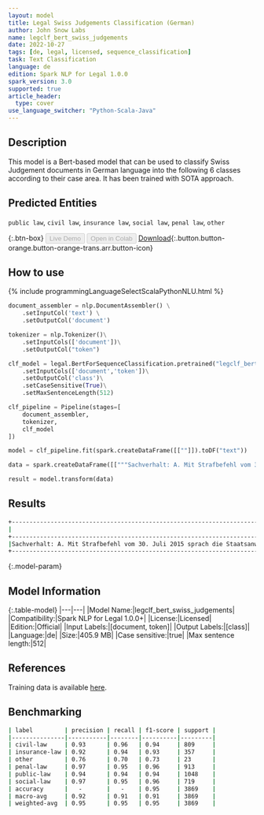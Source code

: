 ```yaml
---
layout: model
title: Legal Swiss Judgements Classification (German)
author: John Snow Labs
name: legclf_bert_swiss_judgements
date: 2022-10-27
tags: [de, legal, licensed, sequence_classification]
task: Text Classification
language: de
edition: Spark NLP for Legal 1.0.0
spark_version: 3.0
supported: true
article_header:
  type: cover
use_language_switcher: "Python-Scala-Java"
---
```


## Description

This model is a Bert-based model that can be used to classify Swiss Judgement documents in German language into the following 6 classes according to their case area. It has been trained with SOTA approach.

## Predicted Entities

`public law`, `civil law`, `insurance law`, `social law`, `penal law`, `other`

{:.btn-box}
<button class="button button-orange" disabled>Live Demo</button>
<button class="button button-orange" disabled>Open in Colab</button>
[Download](https://s3.amazonaws.com/auxdata.johnsnowlabs.com/legal/models/legclf_bert_swiss_judgements_de_1.0.0_3.0_1666863676063.zip){:.button.button-orange.button-orange-trans.arr.button-icon}

## How to use



<div class="tabs-box" markdown="1">
{% include programmingLanguageSelectScalaPythonNLU.html %}

```python
document_assembler = nlp.DocumentAssembler() \
    .setInputCol('text') \
    .setOutputCol('document')

tokenizer = nlp.Tokenizer()\
    .setInputCols(['document'])\
    .setOutputCol("token")

clf_model = legal.BertForSequenceClassification.pretrained("legclf_bert_swiss_judgements", "de", "legal/models")\
    .setInputCols(['document','token'])\
    .setOutputCol('class')\
    .setCaseSensitive(True)\
    .setMaxSentenceLength(512)

clf_pipeline = Pipeline(stages=[
    document_assembler, 
    tokenizer,
    clf_model   
])

model = clf_pipeline.fit(spark.createDataFrame([[""]]).toDF("text"))

data = spark.createDataFrame([["""Sachverhalt: A. Mit Strafbefehl vom 30. Juli 2015 sprach die Staatsanwaltschaft Lenzburg-Aarau gegen X._ eine bedingte Geldstrafe von 150 Tagessätzen zu Fr. 150.-- (Probezeit vier Jahre) sowie eine Busse von Fr. 4'500.-- aus wegen Führens eines Motorfahrzeugs in angetrunkenem Zustand sowie wegen mehrfacher Anstiftung zu falschem Zeugnis. Die Staatsanwaltschaft legte X._ unter anderem zur Last, am 5. Juli 2013 nach Aussage von Zeugen sein Auto mit einem Blutalkoholgehalt von mindestens 2,12 Promille bestiegen und von Lenzburg an seinen Wohnort in Z._ gelenkt zu haben. Das nach Einsprache von X._ mit der Sache befasste Bezirksgericht Lenzburg sprach ihn vom Vorwurf der mehrfachen Anstiftung zu falschem Zeugnis frei und verurteilte ihn wegen Führens eines Motorfahrzeugs in angetrunkenem Zustand zu einer bedingten Geldstrafe von 105 Tagessätzen zu Fr. 210.-- (Probezeit zwei Jahre) und zu einer Busse von Fr. 4'400.-- (Urteil vom 15. August 2016). B. X._ erhob Berufung. Das Obergericht des Kantons Aargau wies das Rechtsmittel ab (Urteil vom 3. Juli 2017). C. Mit Beschwerde in Strafsachen beantragt X._, das angefochtene Urteil sei aufzuheben und er von Schuld und Strafe freizusprechen."""]]).toDF("text")

result = model.transform(data)
```

</div>

## Results

```bash
+----------------------------------------------------------------------------------------------------+---------+
|                                                                                            document|    class|
+----------------------------------------------------------------------------------------------------+---------+
|Sachverhalt: A. Mit Strafbefehl vom 30. Juli 2015 sprach die Staatsanwaltschaft Lenzburg-Aarau ge...|penal law|
+----------------------------------------------------------------------------------------------------+---------+
```

{:.model-param}
## Model Information

{:.table-model}
|---|---|
|Model Name:|legclf_bert_swiss_judgements|
|Compatibility:|Spark NLP for Legal 1.0.0+|
|License:|Licensed|
|Edition:|Official|
|Input Labels:|[document, token]|
|Output Labels:|[class]|
|Language:|de|
|Size:|405.9 MB|
|Case sensitive:|true|
|Max sentence length:|512|

## References

Training data is available [here](https://zenodo.org/record/7109926#.Y1gJwexBw8E).

## Benchmarking

```bash
| label         | precision | recall | f1-score | support |
|---------------|-----------|--------|----------|---------|
| civil-law     | 0.93      | 0.96   | 0.94     | 809     |
| insurance-law | 0.92      | 0.94   | 0.93     | 357     |
| other         | 0.76      | 0.70   | 0.73     | 23      |
| penal-law     | 0.97      | 0.95   | 0.96     | 913     |
| public-law    | 0.94      | 0.94   | 0.94     | 1048    |
| social-law    | 0.97      | 0.95   | 0.96     | 719     |
| accuracy      |   -       |   -    | 0.95     | 3869    |
| macro-avg     | 0.92      | 0.91   | 0.91     | 3869    |
| weighted-avg  | 0.95      | 0.95   | 0.95     | 3869    | 
```
